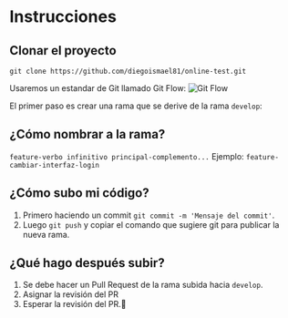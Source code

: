 # Instrucciones

## Clonar el proyecto

```
git clone https://github.com/diegoismael81/online-test.git
```
Usaremos un estandar de Git llamado Git Flow:
![Git Flow](https://3.bp.blogspot.com/-K7fGmmH0kI8/WkHMyoUy3nI/AAAAAAAACA0/oU4PdlbrD_wMY5qerk4h-Btz4eiZH5zogCLcBGAs/s640/03%2B%25282%2529.png)

El primer paso es crear una rama que se derive de la rama `develop`:

## ¿Cómo nombrar a la rama?
`feature-verbo infinitivo principal-complemento...`
Ejemplo:
`feature-cambiar-interfaz-login`

## ¿Cómo subo mi código?
1. Primero haciendo un commit `git commit -m 'Mensaje del commit'`.
2. Luego `git push` y copiar el comando que sugiere git para publicar la nueva rama.

## ¿Qué hago después subir?
1. Se debe hacer un Pull Request de la rama subida hacia `develop`.
2. Asignar la revisión del PR
3. Esperar la revisión del PR.💪
